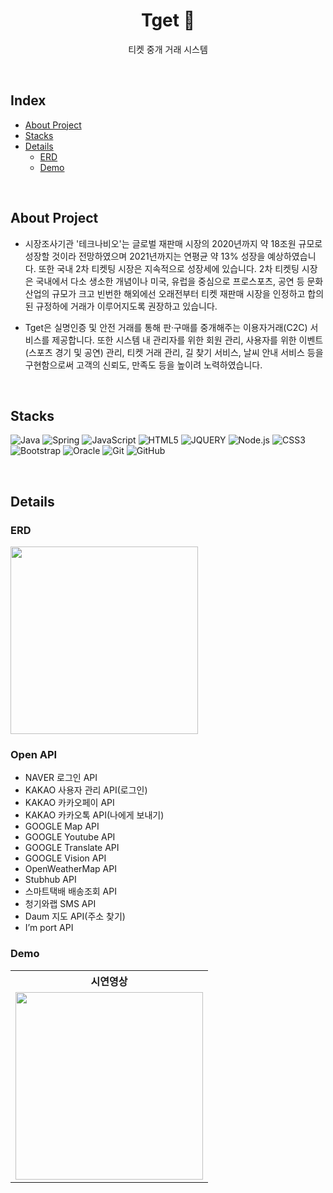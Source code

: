 <h1 align="center">Tget 🎫</h1>

<p align="center">티켓 중개 거래 시스템</p>

&nbsp;

## Index

* [About Project](#about-Project)
* [Stacks](#stacks)
* [Details](#details)
  * [ERD](#erd)
  * [Demo](#demo)

&nbsp;&nbsp;&nbsp;

## About Project

- 시장조사기관 '테크나비오'는 글로벌 재판매 시장의 2020년까지 약 18조원 규모로 성장할 것이라 전망하였으며 2021년까지는 연평균 약 13% 성장을 예상하였습니다. 
또한 국내 2차 티켓팅 시장은 지속적으로 성장세에 있습니다. 2차 티켓팅 시장은 국내에서 다소 생소한 개념이나 미국, 유럽을 중심으로 프로스포츠, 공연 등 문화 산업의 규모가 크고 빈번한 해외에선 오래전부터 티켓 재판매 시장을 인정하고 합의된 규정하에 거래가 이루어지도록 권장하고 있습니다.

- Tget은 실명인증 및 안전 거래를 통해 판·구매를 중개해주는 이용자거래(C2C) 서비스를 제공합니다.
  또한 시스템 내 관리자를 위한 회원 관리, 사용자를 위한 이벤트(스포츠 경기 및 공연) 관리, 티켓 거래 관리, 길 찾기 서비스, 날씨 안내 서비스 등을 구현함으로써 고객의 신뢰도, 만족도 등을 높이려 노력하였습니다.

&nbsp;

## Stacks
![Java](https://img.shields.io/badge/Java-007396?style=flat-square&logo=java&logoColor=white)
![Spring](https://img.shields.io/badge/Spring-6DB33F?style=flat-square&logo=spring&logoColor=white)
![JavaScript](https://img.shields.io/badge/Javascript-F7DF1E?style=flat-square&logo=javascript&logoColor=black)
![HTML5](https://img.shields.io/badge/-HTML5-E34F26?style=flat-square&logo=html5&logoColor=white)
![JQUERY](https://img.shields.io/badge/jQuery-0769AD?style=flat-square&logo=jquery&logoColor=white)
![Node.js](https://img.shields.io/badge/-Nodejs-43853d?style=flat-square&logo=Node.js&logoColor=white)
![CSS3](https://img.shields.io/badge/-CSS3-1572B6?style=flat-square&logo=css3)
![Bootstrap](https://img.shields.io/badge/-Bootstrap-563D7C?style=flat-square&logo=bootstrap)
![Oracle](https://img.shields.io/badge/Oracle-F80000?style=flat-square&logo=oracle&logoColor=white)
![Git](https://img.shields.io/badge/Git-F05032?style=flat-square&logo=git&logoColor=white)
![GitHub](https://img.shields.io/badge/Github-181717?style=flat-square&logo=github&logoColor=white)

&nbsp;

## Details

### ERD
<img src="https://github.com/start108/Tget/assets/46213056/a7136ee3-4ab5-41f4-9017-8eedb11f3a7f" width="300" alt-text="ERD">

### Open API
*	NAVER 로그인 API
*	KAKAO 사용자 관리 API(로그인)
*	KAKAO 카카오페이 API 
*	KAKAO 카카오톡 API(나에게 보내기)
*	GOOGLE Map API 
*	GOOGLE Youtube API 
*	GOOGLE Translate API 
*	GOOGLE Vision API
*	OpenWeatherMap API
*	Stubhub API 
*	스마트택배 배송조회 API
*	청기와랩 SMS API
*	Daum 지도 API(주소 찾기)
*	I’m port API

### Demo
<table>
  <tbody>
   <tr>
    <th>시연영상</th>
   </tr>
   <tr>
     <td>
       <a href="https://www.youtube.com/watch?v=WkNdfJ11B2M" title="Tget 시연영상 🎫">
         <img align="center" src="https://github.com/start108/Tget/assets/46213056/1979ea48-0a8b-4c1e-867a-5255d8d2e715" width="300" alt-text="Tget 시연영상 🎫">
       </a>
     </td>
   </tr>
  </tbody>
</table>

